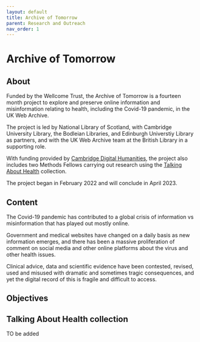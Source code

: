 ```yaml
---
layout: default
title: Archive of Tomorrow
parent: Research and Outreach
nav_order: 1
---
```


# Archive of Tomorrow

## About 
Funded by the Wellcome Trust, the Archive of Tomorrow is a fourteen month project to explore and preserve online information and misinformation relating to health, including the Covid-19 pandemic, in the UK Web Archive. 

The project is led by National Library of Scotland, with Cambridge University Library, the Bodleian Libraries, and Edinburgh Universtiy Library as partners, and with the UK Web Archive team at the British Library in a supporting role. 

With funding provided by [Cambridge Digital Humanities,](https://www.cdh.cam.ac.uk/) the project also includes two Methods Fellows carrying out research using the [Talking About Health](https://www.webarchive.org.uk/en/ukwa/collection/4028) collection. 

The project began in February 2022 and will conclude in April 2023. 

## Content 

The Covid-19 pandemic has contributed to a global crisis of information vs misinformation that has played out mostly online.

Government and medical websites have changed on a daily basis as new information emerges, and there has been a massive proliferation of comment on social media and other online platforms about the virus and other health issues.

Clinical advice, data and scientific evidence have been contested, revised, used and misused with dramatic and sometimes tragic consequences, and yet the digital record of this is fragile and difficult to access.

## Objectives






## Talking About Health collection
TO be added

